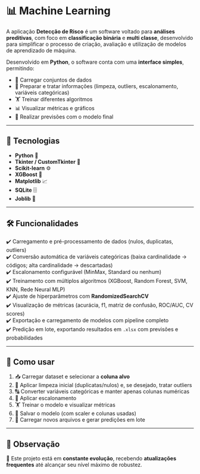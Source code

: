 # 📊 Machine Learning  

A aplicação **Detecção de Risco** é um software voltado para **análises preditivas**, com foco em **classificação binária** e **multi classe**, desenvolvido para simplificar o processo de criação, avaliação e utilização de modelos de aprendizado de máquina.  

Desenvolvido em **Python**, o software conta com uma **interface simples**, permitindo:  
- 📂 Carregar conjuntos de dados  
- 🧹 Preparar e tratar informações (limpeza, outliers, escalonamento, variáveis categóricas)  
- 🏋️ Treinar diferentes algoritmos  
- 📊 Visualizar métricas e gráficos  
- 🔮 Realizar previsões com o modelo final  

---

## 🚀 Tecnologias  
- **Python** 🐍  
- **Tkinter / CustomTkinter** 🎨  
- **Scikit-learn** ⚙️  
- **XGBoost** 🌟  
- **Matplotlib** 📈  
- **SQLite** 🗄️
- **Joblib** 💾

---

## 🛠️ Funcionalidades  

✔️ Carregamento e pré-processamento de dados (nulos, duplicatas, outliers)  
✔️ Conversão automática de variáveis categóricas (baixa cardinalidade → códigos; alta cardinalidade → descartadas)  
✔️ Escalonamento configurável (MinMax, Standard ou nenhum)  
✔️ Treinamento com múltiplos algoritmos (XGBoost, Random Forest, SVM, KNN, Rede Neural MLP)  
✔️ Ajuste de hiperparâmetros com **RandomizedSearchCV**  
✔️ Visualização de métricas (acurácia, f1, matriz de confusão, ROC/AUC, CV scores)  
✔️ Exportação e carregamento de modelos com pipeline completo  
✔️ Predição em lote, exportando resultados em `.xlsx` com previsões e probabilidades  

---

## 📂 Como usar  
1. 📥 Carregar dataset e selecionar a **coluna alvo**  
2. 🧹 Aplicar limpeza inicial (duplicatas/nulos) e, se desejado, tratar outliers  
3. 🔠 Converter variáveis categóricas e manter apenas colunas numéricas  
4. 📏 Aplicar escalonamento  
5. 🏋️ Treinar o modelo e visualizar métricas  
6. 💾 Salvar o modelo (com scaler e colunas usadas)  
7. 🔮 Carregar novos arquivos e gerar predições em lote

---

## 📌 Observação  
🔄 Este projeto está em **constante evolução**, recebendo **atualizações frequentes** até alcançar seu nível máximo de robustez.
